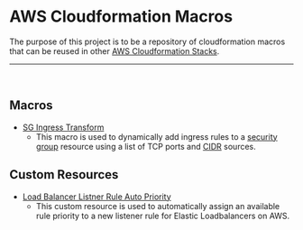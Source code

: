 # **AWS Cloudformation Macros**

The purpose of this project is to be a repository of cloudformation macros that can be reused in other [AWS Cloudformation Stacks](https://aws.amazon.com/cloudformation/).

***

&nbsp;
&nbsp;

## **Macros**

* [SG Ingress Transform](sg-ingress-transform)
  * This macro is used to dynamically add ingress rules to a [security group](https://docs.aws.amazon.com/AWSCloudFormation/latest/UserGuide/aws-properties-ec2-security-group.html) resource using a list of TCP ports and [CIDR](https://en.wikipedia.org/wiki/Classless_Inter-Domain_Routing) sources.
  
## **Custom Resources**

* [Load Balancer Listner Rule Auto Priority](alb-listener-rule-auto-priority)
  * This custom resource is used to automatically assign an available rule priority to a new listener rule for Elastic Loadbalancers on AWS.
  